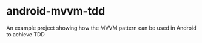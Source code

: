 # android-mvvm-tdd
An example project showing how the MVVM pattern can be used in Android to achieve TDD
